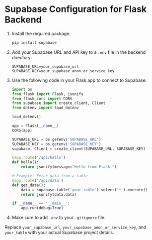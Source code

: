 # Supabase Configuration for Flask Backend

1. Install the required package:
   ```powershell
   pip install supabase
   ```

2. Add your Supabase URL and API key to a `.env` file in the backend directory:
   ```env
   SUPABASE_URL=your_supabase_url
   SUPABASE_KEY=your_supabase_anon_or_service_key
   ```

3. Use the following code in your Flask app to connect to Supabase:
   ```python
   import os
   from flask import Flask, jsonify
   from flask_cors import CORS
   from supabase import create_client, Client
   from dotenv import load_dotenv

   load_dotenv()

   app = Flask(__name__)
   CORS(app)

   SUPABASE_URL = os.getenv('SUPABASE_URL')
   SUPABASE_KEY = os.getenv('SUPABASE_KEY')
   supabase: Client = create_client(SUPABASE_URL, SUPABASE_KEY)

   @app.route('/api/hello')
   def hello():
       return jsonify(message="Hello from Flask!")

   # Example: Fetch data from a table
   @app.route('/api/data')
   def get_data():
       data = supabase.table('your_table').select('*').execute()
       return jsonify(data.data)

   if __name__ == '__main__':
       app.run(debug=True)
   ```

4. Make sure to add `.env` to your `.gitignore` file.

Replace `your_supabase_url`, `your_supabase_anon_or_service_key`, and `your_table` with your actual Supabase project details.
